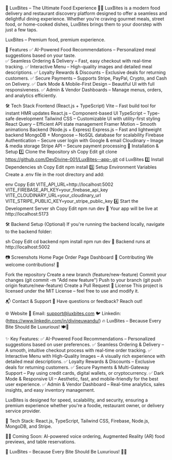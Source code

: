 📜 LuxBites – The Ultimate Food Experience 🍔🚀
LuxBites is a modern food delivery and restaurant discovery platform designed to offer a seamless and delightful dining experience. Whether you’re craving gourmet meals, street food, or home-cooked dishes, LuxBites brings them to your doorstep with just a few taps.

LuxBites – Premium food, premium experience.

🚀 Features
✅ AI-Powered Food Recommendations – Personalized meal suggestions based on your taste. <br/>
✅ Seamless Ordering & Delivery – Fast, easy checkout with real-time tracking.
✅ Interactive Menu – High-quality images and detailed meal descriptions.
✅ Loyalty Rewards & Discounts – Exclusive deals for returning customers.
✅ Secure Payments – Supports Stripe, PayPal, Crypto, and Cash on Delivery.
✅ Dark Mode & Mobile-First Design – Beautiful UI with full responsiveness.
✅ Admin & Vendor Dashboards – Manage menus, orders, and analytics efficiently.

🛠️ Tech Stack
Frontend (React.js + TypeScript)
Vite – Fast build tool for instant HMR updates
React.js – Component-based UI
TypeScript – Type-safe development
Tailwind CSS – Customizable UI with utility-first styling
React Query – Efficient API state management
Framer Motion – Smooth animations
Backend (Node.js + Express)
Express.js – Fast and lightweight backend
MongoDB + Mongoose – NoSQL database for scalability
Firebase Authentication – Secure user login with Google & email
Cloudinary – Image & media storage
Stripe API – Secure payment processing
🚀 Installation & Setup
1️⃣ Clone the Repository
sh
Copy
Edit
git clone https://github.com/DevDivine-001/LuxBites--app-.git
cd LuxBites
2️⃣ Install Dependencies
sh
Copy
Edit
npm install
3️⃣ Setup Environment Variables
Create a .env file in the root directory and add:

env
Copy
Edit
VITE_API_URL=http://localhost:5002
VITE_FIREBASE_API_KEY=your_firebase_api_key
VITE_CLOUDINARY_URL=your_cloudinary_url
VITE_STRIPE_PUBLIC_KEY=your_stripe_public_key
4️⃣ Start the Development Server
sh
Copy
Edit
npm run dev
🚀 Your app will be live at http://localhost:5173

🛠️ Backend Setup (Optional)
If you're running the backend locally, navigate to the backend folder:

sh
Copy
Edit
cd backend
npm install
npm run dev
🔗 Backend runs at http://localhost:5002

📷 Screenshots
Home Page	Order Page	Dashboard
🤝 Contributing
We welcome contributions! 🚀

Fork the repository
Create a new branch (feature/new-feature)
Commit your changes (git commit -m "Add new feature")
Push to your branch (git push origin feature/new-feature)
Create a Pull Request
📄 License
This project is licensed under the MIT License – feel free to use and modify it.

📬 Contact & Support
💬 Have questions or feedback? Reach out!

🌐 Website
📧 Email: support@luxbites.com
🐦 Linkedin: (https://www.linkedin.com/in/divineuwandu/)
🔥 LuxBites – Because Every Bite Should Be Luxurious! 🍽️🚀

✨ Key Features:
✅ AI-Powered Food Recommendations – Personalized suggestions based on user preferences.
✅ Seamless Ordering & Delivery – A smooth, intuitive checkout process with real-time order tracking.
✅ Interactive Menu with High-Quality Images – A visually rich experience with detailed meal descriptions.
✅ Loyalty Rewards & Discounts – Exclusive deals for returning customers.
✅ Secure Payments & Multi-Gateway Support – Pay using credit cards, digital wallets, or cryptocurrency.
✅ Dark Mode & Responsive UI – Aesthetic, fast, and mobile-friendly for the best user experience.
✅ Admin & Vendor Dashboard – Real-time analytics, sales insights, and easy inventory management.

LuxBites is designed for speed, scalability, and security, ensuring a premium experience whether you're a foodie, restaurant owner, or delivery service provider.

🚀 Tech Stack: React.js, TypeScript, Tailwind CSS, Firebase, Node.js, MongoDB, and Stripe.

👨‍💻 Coming Soon: AI-powered voice ordering, Augmented Reality (AR) food previews, and table reservations.

🍔 LuxBites – Because Every Bite Should Be Luxurious! 🚀🔥